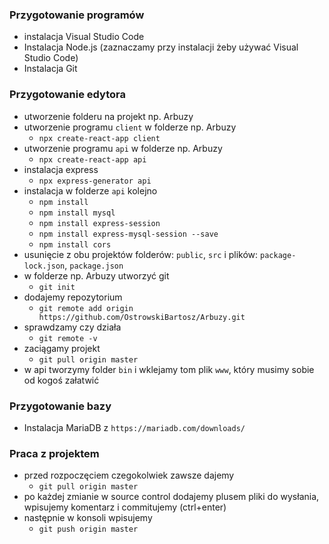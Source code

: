 ### Przygotowanie programów
- instalacja Visual Studio Code
- Instalacja Node.js (zaznaczamy przy instalacji żeby używać Visual Studio Code)
- Instalacja Git

### Przygotowanie edytora
- utworzenie folderu na projekt np. Arbuzy
- utworzenie programu `client` w folderze np. Arbuzy
    - `npx create-react-app client`
- utworzenie programu `api` w folderze np. Arbuzy
    - `npx create-react-app api`
- instalacja express
    - `npx express-generator api`
- instalacja w folderze `api` kolejno
    - `npm install`
    - `npm install mysql`
    - `npm install express-session`
    - `npm install express-mysql-session --save`
    - `npm install cors`
- usunięcie z obu projektów folderów: `public`, `src` i plików: `package-lock.json`, `package.json`
- w folderze np. Arbuzy utworzyć git
    - `git init`
- dodajemy repozytorium
    - `git remote add origin https://github.com/OstrowskiBartosz/Arbuzy.git`
- sprawdzamy czy działa
    - `git remote -v`
- zaciągamy projekt
    - `git pull origin master`
- w api tworzymy folder `bin` i wklejamy tom plik `www`, który musimy sobie od kogoś załatwić

### Przygotowanie bazy
- Instalacja MariaDB z `https://mariadb.com/downloads/`

### Praca z projektem
- przed rozpoczęciem czegokolwiek zawsze dajemy
    - `git pull origin master`
- po każdej zmianie w source control dodajemy plusem pliki do wysłania, wpisujemy komentarz i commitujemy (ctrl+enter)
- następnie w konsoli wpisujemy
    - `git push origin master`